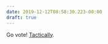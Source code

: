 ```yaml
---
date: 2019-12-12T08:58:30.223-00:00
draft: true
---
```

Go vote! [Tactically](https://www.tactical.vote).
